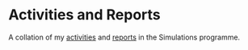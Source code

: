 # Activities and Reports

A collation of my [activities]() and [reports]() in the Simulations programme.

